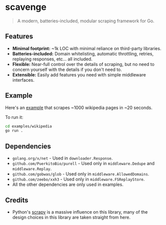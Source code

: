 # scavenge

> A modern, batteries-included, modular scraping framework for Go.

## Features

- **Minimal footprint:** ~1k LOC with minimal reliance on third-party libraries.
- **Batteries-included:** Domain whitelisting, automatic throttling, retries, replaying responses, etc... all included.
- **Flexible:** Near-full control over the details of scraping, but no need to concern yourself with the details if you don't need to.
- **Extensible:** Easily add features you need with simple middleware interfaces.

## Example

Here's an [example](./examples/wikipedia) that scrapes ~1000 wikipedia pages in ~20 seconds.

To run it:

```sh
cd examples/wikipedia
go run .
```

## Dependencies

- `golang.org/x/net` - Used in `downloader.Response`.
- `github.com/PuerkitoBio/purell` - Used only in `middleware.Dedupe` and `middleware.Replay`.
- `github.com/gobwas/glob` - Used only in `middleware.AllowedDomains`.
- `github.com/zeebo/xxh3` - Used only in `middleware.FSReplayStore`.
- All the other dependencies are only used in examples.

## Credits

- Python's [scrapy](https://scrapy.org/) is a massive influence on this library, many of the design choices in this library are taken straight from here.

